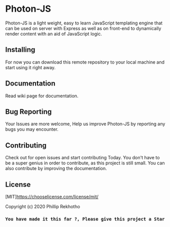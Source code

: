# Photon-JS

Photon-JS is a light weight, easy to learn JavaScript templating engine
that can be used on server with Express as well as on front-end to 
dynamically render content with an aid of JavaScript logic.

## Installing
For now you can download this remote repository to your local machine and start using it right away.

## Documentation
Read wiki page for documentation.

## Bug Reporting

Your Issues are more welcome, Help us improve Photon-JS by reporting any bugs you may encounter.

## Contributing

Check out for open issues and start contributing Today. You don't have to be a super genius in order to contribute, as this project is still small. You can also contribute by improving the documentation.

## License
[MIT]https://chooselicense.com/license/mit/

Copyright (c) 2020 Phillip Rekhotho

### `You have made it this far ?, Please give this project a Star`


